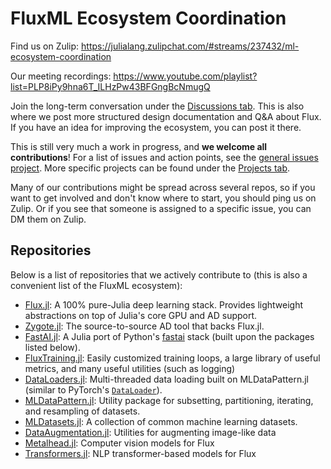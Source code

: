# FluxML Ecosystem Coordination

Find us on Zulip: https://julialang.zulipchat.com/#streams/237432/ml-ecosystem-coordination

Our meeting recordings: https://www.youtube.com/playlist?list=PLP8iPy9hna6T_ILHzPw43BFGngBcNmugQ

Join the long-term conversation under the [Discussions tab](https://github.com/JuliaCommunity/ML-Coordination-Tracker/discussions). This is also where we post more structured design documentation and Q&A about Flux. If you have an idea for improving the ecosystem, you can post it there.

This is still very much a work in progress, and **we welcome all contributions**! For a list of issues and action points, see the [general issues project](https://github.com/JuliaCommunity/ML-Coordination-Tracker/projects/5). More specific projects can be found under the [Projects tab](https://github.com/JuliaCommunity/ML-Coordination-Tracker/projects).

Many of our contributions might be spread across several repos, so if you want to get involved and don't know where to start, you should ping us on Zulip. Or if you see that someone is assigned to a specific issue, you can DM them on Zulip.

## Repositories

Below is a list of repositories that we actively contribute to (this is also a convenient list of the FluxML ecosystem):
- [Flux.jl](https://github.com/FluxML/Flux.jl): A 100% pure-Julia deep learning stack. Provides lightweight abstractions on top of Julia's core GPU and AD support.
- [Zygote.jl](https://github.com/FluxML/Zygote.jl): The source-to-source AD tool that backs Flux.jl.
- [FastAI.jl](https://github.com/FluxML/FastAI.jl): A Julia port of Python's [fastai](https://docs.fast.ai) stack (built upon the packages listed below).
- [FluxTraining.jl](https://github.com/lorenzoh/FluxTraining.jl): Easily customized training loops, a large library of useful metrics, and many useful utilities (such as logging)
- [DataLoaders.jl](https://github.com/lorenzoh/DataLoaders.jl): Multi-threaded data loading built on MLDataPattern.jl (similar to PyTorch's [`DataLoader`](https://pytorch.org/docs/stable/data.html#torch.utils.data.DataLoader)).
- [MLDataPattern.jl](https://github.com/JuliaML/MLDataPattern.jl): Utility package for subsetting, partitioning, iterating, and resampling of datasets.
- [MLDatasets.jl](https://github.com/JuliaML/MLDatasets.jl): A collection of common machine learning datasets.
- [DataAugmentation.jl](https://github.com/lorenzoh/DataAugmentation.jl): Utilities for augmenting image-like data
- [Metalhead.jl](https://github.com/FluxML/Metalhead.jl): Computer vision models for Flux 
- [Transformers.jl](https://github.com/chengchingwen/Transformers.jl): NLP transformer-based models for Flux
